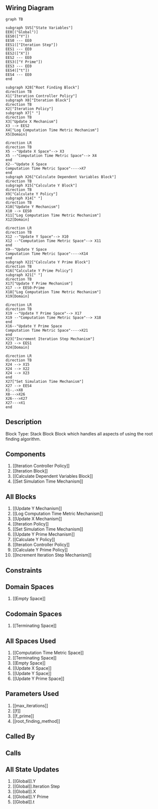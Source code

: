 ## Wiring Diagram

```mermaid
graph TB

subgraph SVS["State Variables"]
EE0[("Global")]
EES0(["Y"])
EES0 --- EE0
EES1(["Iteration Step"])
EES1 --- EE0
EES2(["X"])
EES2 --- EE0
EES3(["Y Prime"])
EES3 --- EE0
EES4(["t"])
EES4 --- EE0
end

subgraph X28["Root Finding Block"]
direction TB
X1["Iteration Controller Policy"]
subgraph X8["Iteration Block"]
direction TB
X2["Iteration Policy"]
subgraph X7[" "]
direction TB
X3["Update X Mechanism"]
X3 --> EES2
X4["Log Computation Time Metric Mechanism"]
X5[Domain]

direction LR
direction TB
X5 --"Update X Space"--> X3
X5 --"Computation Time Metric Space"--> X4
end
X2--"Update X Space
Computation Time Metric Space"---->X7
end
subgraph X26["Calculate Dependent Variables Block"]
direction TB
subgraph X15["Calculate Y Block"]
direction TB
X9["Calculate Y Policy"]
subgraph X14[" "]
direction TB
X10["Update Y Mechanism"]
X10 --> EES0
X11["Log Computation Time Metric Mechanism"]
X12[Domain]

direction LR
direction TB
X12 --"Update Y Space"--> X10
X12 --"Computation Time Metric Space"--> X11
end
X9--"Update Y Space
Computation Time Metric Space"---->X14
end
subgraph X22["Calculate Y Prime Block"]
direction TB
X16["Calculate Y Prime Policy"]
subgraph X21[" "]
direction TB
X17["Update Y Prime Mechanism"]
X17 --> EES0-Prime
X18["Log Computation Time Metric Mechanism"]
X19[Domain]

direction LR
direction TB
X19 --"Update Y Prime Space"--> X17
X19 --"Computation Time Metric Space"--> X18
end
X16--"Update Y Prime Space
Computation Time Metric Space"---->X21
end
X23["Increment Iteration Step Mechanism"]
X23 --> EES1
X24[Domain]

direction LR
direction TB
X24 --> X15
X24 --> X22
X24 --> X23
end
X27["Set Simulation Time Mechanism"]
X27 --> EES4
X1-.->X8
X8--->X26
X26--->X27
X27--->X1
end
```

## Description

Block Type: Stack Block
Block which handles all aspects of using the root finding algorithm.
## Components
1. [[Iteration Controller Policy]]
2. [[Iteration Block]]
3. [[Calculate Dependent Variables Block]]
4. [[Set Simulation Time Mechanism]]

## All Blocks
1. [[Update Y Mechanism]]
2. [[Log Computation Time Metric Mechanism]]
3. [[Update X Mechanism]]
4. [[Iteration Policy]]
5. [[Set Simulation Time Mechanism]]
6. [[Update Y Prime Mechanism]]
7. [[Calculate Y Policy]]
8. [[Iteration Controller Policy]]
9. [[Calculate Y Prime Policy]]
10. [[Increment Iteration Step Mechanism]]

## Constraints

## Domain Spaces
1. [[Empty Space]]

## Codomain Spaces
1. [[Terminating Space]]

## All Spaces Used
1. [[Computation Time Metric Space]]
2. [[Terminating Space]]
3. [[Empty Space]]
4. [[Update X Space]]
5. [[Update Y Space]]
6. [[Update Y Prime Space]]

## Parameters Used
1. [[max_iterations]]
2. [[f]]
3. [[f_prime]]
4. [[root_finding_method]]

## Called By

## Calls

## All State Updates
1. [[Global]].Y
2. [[Global]].Iteration Step
3. [[Global]].X
4. [[Global]].Y Prime
5. [[Global]].t

